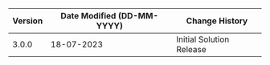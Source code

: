 | **Version** | **Date Modified (DD-MM-YYYY)** | **Change History**                          |
|-------------|--------------------------------|---------------------------------------------|
| 3.0.0       | 18-07-2023                     | Initial Solution Release |